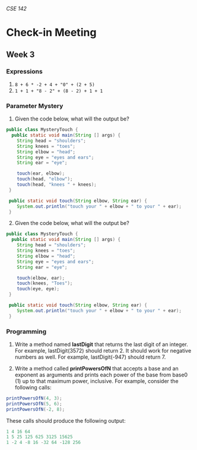 _CSE 142_
# Check-in Meeting
## Week 3

### Expressions
1. `8 + 6 * -2 + 4 + "0" + (2 + 5)`
2. `1 + 1 + "8 - 2" + (8 - 2) + 1 + 1`

### Parameter Mystery
1. Given the code below, what will the output be?
  ```java
  public class MysteryTouch {
    public static void main(String [] args) {
      String head = "shoulders";
      String knees = "toes";
      String elbow = "head";
      String eye = "eyes and ears";
      String ear = "eye";

      touch(ear, elbow);
      touch(head, "elbow");
      touch(head, "knees " + knees);
   }

   public static void touch(String elbow, String ear) {
      System.out.println("touch your " + elbow + " to your " + ear);
   }
  ```

2. Given the code below, what will the output be?
  ```java
  public class MysteryTouch {
    public static void main(String [] args) {
      String head = "shoulders";
      String knees = "toes";
      String elbow = "head";
      String eye = "eyes and ears";
      String ear = "eye";

      touch(elbow, ear);
      touch(knees, "Toes");
      touch(eye, eye);
   }

   public static void touch(String elbow, String ear) {
      System.out.println("touch your " + elbow + " to your " + ear);
   }
```

### Programming
1. Write a method named __lastDigit__ that returns the last digit of an integer. For example, lastDigit(3572) should return 2. It should work for negative numbers as well. For example, lastDigit(-947) should return 7.

2. Write a method called __printPowersOfN__ that accepts a base and an exponent as arguments and prints each power of the base from base0 (1) up to that maximum power, inclusive. For example, consider the following calls:
  ```java
  printPowersOfN(4, 3);
  printPowersOfN(5, 6);
  printPowersOfN(-2, 8);
  ```
  These calls should produce the following output:
  ```java
  1 4 16 64
  1 5 25 125 625 3125 15625
  1 -2 4 -8 16 -32 64 -128 256
  ```

